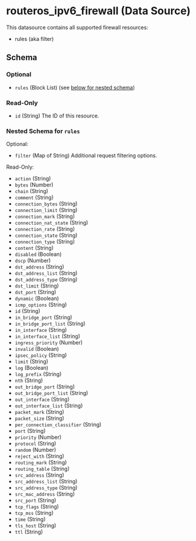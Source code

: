 # routeros_ipv6_firewall (Data Source)
This datasource contains all supported firewall resources:
- rules (aka filter)



<!-- schema generated by tfplugindocs -->
## Schema

### Optional

- `rules` (Block List) (see [below for nested schema](#nestedblock--rules))

### Read-Only

- `id` (String) The ID of this resource.

<a id="nestedblock--rules"></a>
### Nested Schema for `rules`

Optional:

- `filter` (Map of String) Additional request filtering options.

Read-Only:

- `action` (String)
- `bytes` (Number)
- `chain` (String)
- `comment` (String)
- `connection_bytes` (String)
- `connection_limit` (String)
- `connection_mark` (String)
- `connection_nat_state` (String)
- `connection_rate` (String)
- `connection_state` (String)
- `connection_type` (String)
- `content` (String)
- `disabled` (Boolean)
- `dscp` (Number)
- `dst_address` (String)
- `dst_address_list` (String)
- `dst_address_type` (String)
- `dst_limit` (String)
- `dst_port` (String)
- `dynamic` (Boolean)
- `icmp_options` (String)
- `id` (String)
- `in_bridge_port` (String)
- `in_bridge_port_list` (String)
- `in_interface` (String)
- `in_interface_list` (String)
- `ingress_priority` (Number)
- `invalid` (Boolean)
- `ipsec_policy` (String)
- `limit` (String)
- `log` (Boolean)
- `log_prefix` (String)
- `nth` (String)
- `out_bridge_port` (String)
- `out_bridge_port_list` (String)
- `out_interface` (String)
- `out_interface_list` (String)
- `packet_mark` (String)
- `packet_size` (String)
- `per_connection_classifier` (String)
- `port` (String)
- `priority` (Number)
- `protocol` (String)
- `random` (Number)
- `reject_with` (String)
- `routing_mark` (String)
- `routing_table` (String)
- `src_address` (String)
- `src_address_list` (String)
- `src_address_type` (String)
- `src_mac_address` (String)
- `src_port` (String)
- `tcp_flags` (String)
- `tcp_mss` (String)
- `time` (String)
- `tls_host` (String)
- `ttl` (String)



